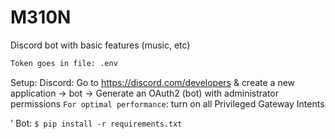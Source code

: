 # M310N

Discord bot with basic features (music, etc) 

```sh
Token goes in file: .env
```
Setup:
    Discord:
Go to https://discord.com/developers & create a new application
-> bot -> Generate an OAuth2 (bot) with administrator permissions 
`For optimal performance`: turn on all Privileged Gateway Intents

   ' Bot:
`$ pip install -r requirements.txt`

